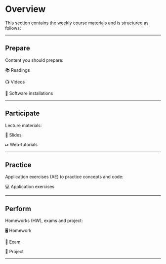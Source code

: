 # Overview

This section contains the weekly course materials and is structured as follows:

---

## Prepare

Content you should prepare: 

📚 Readings

📺 Videos

💾 Software installations

---

## Participate

Lecture materials: 

📑 Slides

⏯ Web-tutorials

---

## Practice

Application exercises (AE) to practice concepts and code:

💻 Application exercises

---

## Perform

Homeworks (HW), exams and project:


🖥 Homework

💯 Exam 

📘 Project

---
